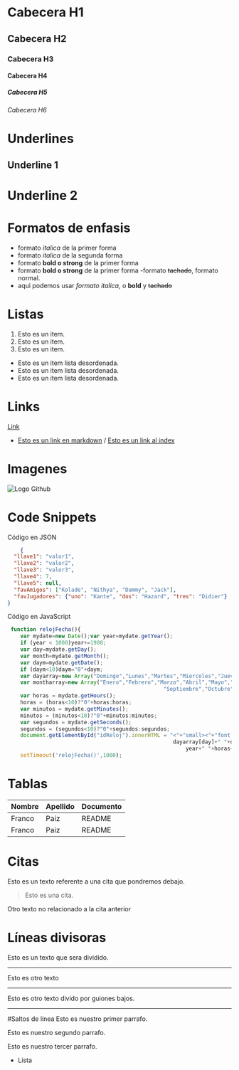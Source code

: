 # Cabecera H1
## Cabecera H2
### Cabecera H3
#### Cabecera H4
##### Cabecera H5
###### Cabecera H6


# Underlines

Underline 1
 ----------

 Underline 2
 ===========


# Formatos de enfasis
 - formato *italica* de la primer forma
 - formato _italica_ de la segunda forma
 - formato **bold o strong** de la primer forma
 - formato __bold o strong__ de la primer forma
 -formato ~~tachado~~, formato normal.
 - aqui podemos usar *formato italica*, o **bold** y ~~tachado~~


# Listas

1. Esto es un item.
2. Esto es un item.
3. Esto es un item.

- Esto es un item lista desordenada.
- Esto es un item lista desordenada.
- Esto es un item lista desordenada.

# Links

<a href = "http://google.com"> Link <a>
- [Esto es un link en markdown](http://google.com)
/ [Esto es un link al index](index.html)

# Imagenes

![Logo Github](https://github.githubassets.com/assets/GitHub-Mark-ea2971cee799.png)

# Code Snippets
Código en JSON
```JSON
    {
  "llave1": "valor1",
  "llave2": "valor2",
  "llave3": "valor3",
  "llave4": 7,
  "llave5": null,
  "favAmigos": ["Kolade", "Nithya", "Dammy", "Jack"],
  "favJugadores": {"uno": "Kante", "dos": "Hazard", "tres": "Didier"}
}

```
Código en JavaScript
```JavaScript
 function relojFecha(){
 	var mydate=new Date();var year=mydate.getYear();
 	if (year < 1000)year+=1900;
 	var day=mydate.getDay();
 	var month=mydate.getMonth();
 	var daym=mydate.getDate();
 	if (daym<10)daym="0"+daym;
 	var dayarray=new Array("Domingo","Lunes","Martes","Miercoles","Jueves","Viernes","Sabado");
 	var montharray=new Array("Enero","Febrero","Marzo","Abril","Mayo","Junio","Julio","Agosto",
 	                                             "Septiembre","Octubre","Noviembre","Diciembre");
 	var horas = mydate.getHours();
 	horas = (horas<10)?"0"+horas:horas;
 	var minutos = mydate.getMinutes();
 	minutos = (minutos<10)?"0"+minutos:minutos;
 	var segundos = mydate.getSeconds();
 	segundos = (segundos<10)?"0"+segundos:segundos;
 	document.getElementById("idReloj").innerHTML = "<"+"small><"+"font color='000000' face='Verdana'>"+
 	                                                dayarray[day]+" "+daym+" de "+montharray[month]+" de "+
                                                        year+" "+horas+":"+minutos+":"+segundos+"<"+"/font><"+"/small>";
 	setTimeout('relojFecha()',1000);

```

# Tablas

|   Nombre | Apellido | Documento |
|----------|----------|-----------|
| Franco  |  Paiz   | README    |
| Franco  |  Paiz   | README    |

# Citas
Esto es un texto referente  a una cita que pondremos debajo.

> Esto es una cita.

Otro texto no relacionado a la cita anterior

# Líneas divisoras

Esto es un texto que sera dividido.

---
Esto es otro texto 

***

Esto es otro texto divido por guiones bajos.

____

#Saltos de línea
Esto es nuestro primer parrafo.

Esto es nuestro segundo parrafo.

Esto es nuestro tercer parrafo.
- Lista

